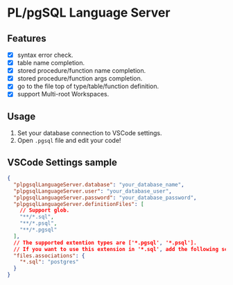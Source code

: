 # PL/pgSQL Language Server

## Features

- [x] syntax error check.
- [x] table name completion.
- [x] stored procedure/function name completion.
- [x] stored procedure/function args completion.
- [x] go to the file top of type/table/function definition.
- [x] support Multi-root Workspaces.

## Usage

1. Set your database connection to VSCode settings.
1. Open `.pgsql` file and edit your code!

## VSCode Settings sample

```json
{
  "plpgsqlLanguageServer.database": "your_database_name",
  "plpgsqlLanguageServer.user": "your_database_user",
  "plpgsqlLanguageServer.password": "your_database_password",
  "plpgsqlLanguageServer.definitionFiles": [
    // Support glob.
    "**/*.sql",
    "**/*.psql",
    "**/*.pgsql"
  ],
  // The supported extention types are ['*.pgsql', '*.psql'].
  // If you want to use this extension in '*.sql', add the following settings.
  "files.associations": {
    "*.sql": "postgres"
  }
}
```
